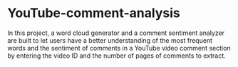 # YouTube-comment-analysis
In this project, a word cloud generator and a comment sentiment analyzer are built to let users have a better understanding of the most frequent words and the sentiment of comments in a YouTube video comment section by entering the video ID and the number of pages of comments to extract.
